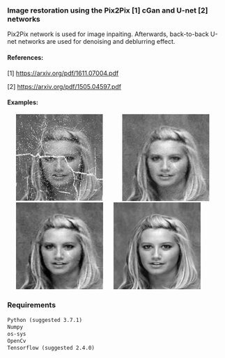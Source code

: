 ### Image restoration using the Pix2Pix [1] cGan and U-net [2] networks 

Pix2Pix network is used for image inpaiting.
Afterwards, back-to-back U-net networks are used for denoising and deblurring effect. 

#### References:

[1] https://arxiv.org/pdf/1611.07004.pdf

[2] https://arxiv.org/pdf/1505.04597.pdf


#### Examples:


<p float="left">
<img   src="images/noisy_140790.jpg"  hspace="20" width="200" >  
<img   src="images/gan_noisy_140790.jpg"  hspace="20" width="200">   
<img   src="images/denoising_deblurring_140790.jpg"  hspace="20" width="200" >  
<img   src="images/clean_140790.jpg"  width="200">   
</p>


### Requirements 
```
Python (suggested 3.7.1)  
Numpy   
os-sys  
OpenCv  
Tensorflow (suggested 2.4.0)  